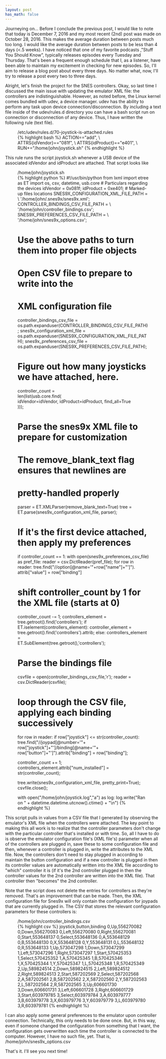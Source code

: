 ```yaml
---
layout: post
has_math: false
---
```


<span class="emphasis-text"> Journeying on... </span> Before I conclude the
previous post, I would like to note that today is December 7, 2016 and my most
recent (2nd) post was made on October 28, 2016. This makes the average duration
between posts much too long. I would like the average duration between posts to
be less than 4 days (<.5 weeks). I have noticed that one of my favorite podcasts
,"Stuff You Should Know", typically releases episodes every Tuesday and
Thursday. That's been a frequent enough schedule that I, as a listener, have
been able to maintain my excitement in checking for new episodes. So, I'll aim
to release a blog post about every three days.  No matter what, now, I'll try to
release a post every two to three days.

Alright, let's finish the project for the SNES controllers. Okay, so last time I
discussed the main issue with updating the emulator XML file: the controllers
are indistinguishable. However, as noted before, the Linux kernel comes bundled
with udev, a device manager. udev has the ability to perform any task upon
device connection/disconnection. By including a text file inside of the
udev/rules.d directory you can have a bash script run on connection or
disconnection of any device. Thus, I have written the following rule (text
file).

<figure>
<figcaption>/etc/udev/rules.d/70-joystick-is-attached.rules</figcaption>
{% highlight bash %}
ACTION=="add", \
ATTRS{idVendor}=="081f", \
ATTRS{idProduct}=="e401", \
RUN+="/home/john/joystick.sh"
{% endhighlight %}
</figure>

This rule runs the script joystick.sh whenever a USB device of the associated
idVendor and idProduct are attached. That script looks like

<figure>
<figcaption>/home/john/joystick.sh</figcaption>
{% highlight python %}
#!/usr/bin/python
from lxml import etree as ET
import os, csv, datetime, usb.core
# Particulars regarding the devices
idVendor = 0x081f;
idProduct = 0xe401;
# Marked-up files locations
SNES9X_CONFIGURATION_XML_FILE_PATH = \
'/home/john/.snes9x/snes9x.xml';
CONTROLLER_BINDINGS_CSV_FILE_PATH = \
'/home/john/controller_bindings.csv';
SNES9X_PREFERENCES_CSV_FILE_PATH = \
'/home/john/snes9x_options.csv';

# Use the above paths to turn them into proper file objects
# Open CSV file to prepare to write into the
#                                   XML configuration file
controller_bindings_csv_file = \
os.path.expanduser(CONTROLLER_BINDINGS_CSV_FILE_PATH);
snes9x_configuration_xml_file = \
os.path.expanduser(SNES9X_CONFIGURATION_XML_FILE_PATH);
snes9x_preferences_csv_file = \
os.path.expanduser(SNES9X_PREFERENCES_CSV_FILE_PATH);

# Figure out how many joysticks we have attached, here.
controller_count = \
len(list(usb.core.find(\
idVendor=idVendor, idProduct=idProduct, find_all=True\
)));

# Parse the snes9x XML file to prepare for customization
# The remove_blank_text flag ensures that newlines are
# pretty-handled properly
parser = ET.XMLParser(remove_blank_text=True)
tree = ET.parse(snes9x_configuration_xml_file, parser);
# If it's the first device attached, then apply my preferences
if controller_count == 1:
 with open(snes9x_preferences_csv_file) as pref_file:
  reader = csv.DictReader(pref_file);
  for row in reader:
   tree.find("//option[@name='"+row["name"]+"']").\
   attrib["value"] = row["binding"]

# shift controller_count by 1 for the XML file (starts at 0)
controller_count -= 1;
controllers_element = \
tree.getroot().find('controllers');
if ET.iselement(controllers_element):
 controller_element = \
 tree.getroot().find('controllers').attrib;
else:
 controllers_element = \
 ET.SubElement(tree.getroot(),'controllers');

# Parse the bindings file
csvfile = open(controller_bindings_csv_file,'r');
reader = csv.DictReader(csvfile);

# loop through the CSV file, applying each binding successively
for row in reader:
 if row["joystick"] <= str(controller_count):
  tree.find("//joypad[@number='"+\
   row["joystick"]+"']/binding[@name='"+\
   row["button"]+"']").attrib["binding"] = row["binding"];

controller_count += 1;
controllers_element.attrib["num_installed"] = \
str(controller_count);

tree.write(snes9x_configuration_xml_file, pretty_print=True);
csvfile.close();

with open("/home/john/joystick.log","a") as log:
  log.write("Ran on " + datetime.datetime.utcnow().ctime() + "\n")
{% endhighlight %}
</figure>

This script pulls in values from a CSV file that I generated by observing the
emulator's XML file when the controllers were attached. The key point to making
this all work is to realize that the controller parameters don't change with the
particular controller that's installed or with time. So, all I have to do is
observe the emulator configuration file's (XML file's) parameter when all of the
controllers are plugged in, save these to some configuration file and then,
whenever a controller is plugged in, write the attributes to the XML file. Now,
the controllers don't need to stay plugged in according to maintain the
button configuration and if a new controller is plugged in then its controller
values are automatically written into the XML file according to "which"
controller it is (if it's the 2nd controller plugged in then the controller
values for the 2nd controller are written into the XML file). That controller
then "becomes" the 2nd controller.

Note that the script does not delete the entries for controllers as they're
removed. That's an improvement that can be made. Then, the XML configuration
file for Snes9x will only contain the configuration for joypads that are
currently plugged in. The CSV that stores the relevant configuration parameters
for these controllers is:

<figure>
<figcaption>/home/john/controller_bindings.csv</figcaption>
{% highlight csv %}
joystick,button,binding
0,Up,556270082
0,Down,556270083
0,Left,556270080
0,Right,556270081
0,Start,553648137
0,Select,553648136
0,A,553648129
0,B,553648130
0,X,553648128
0,Y,553648131
0,L,553648132
0,R,553648133
1,Up,573047298
1,Down,573047299
1,Left,573047296
1,Right,573047297
1,Start,570425353
1,Select,570425352
1,A,570425345
1,B,570425346
1,X,570425344
1,Y,570425347
1,L,570425348
1,R,570425349
2,Up,589824514
2,Down,589824515
2,Left,589824512
2,Right,589824513
2,Start,587202569
2,Select,587202568
2,A,587202561
2,B,587202562
2,X,587202560
2,Y,587202563
2,L,587202564
2,R,587202565
3,Up,606601730
3,Down,606601731
3,Left,606601728
3,Right,606601729
3,Start,603979785
3,Select,603979784
3,A,603979777
3,B,603979778
3,X,603979776
3,Y,603979779
3,L,603979780
3,R,603979781
{% endhighlight %}
</figure>
I can also apply some general preferences to the emulator upon controller
connection. Technically, this only needs to be done once. But, in this way, even if
someone changed the configuration from something that I want, the configuration
gets overwritten each time the controller is connected to the computer. However,
I have no such file, yet. That is, /home/john/snes9x_options.csv

That's it. I'll see you next time!
